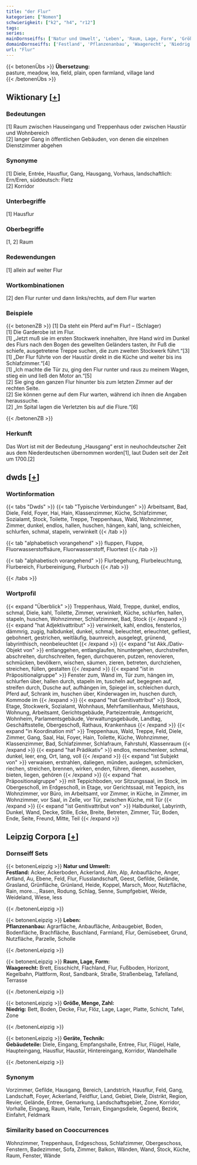 ```yaml
---
title: "der Flur"
kategorien: ["Nomen"]
schwierigkeit: ["k2", "h4", "r12"]
tags:
series:
mainDornseiffs: ['Natur und Umwelt', 'Leben', 'Raum, Lage, Form', 'Größe, Menge, Zahl', 'Geräte, Technik']
domainDornseiffs: ['Festland', 'Pflanzenanbau', 'Waagerecht', 'Niedrig', 'Gebäudeteile']
url: "Flur"
---
```


{{< betonenÜbs >}}
**Übersetzung:**  
pasture, meadow, lea, field, plain, open farmland, village land  
{{< /betonenÜbs >}}

## Wiktionary [[+](https://de.wiktionary.org/wiki/Flur)]

### Bedeutungen
[1] Raum zwischen Hauseingang und Treppenhaus oder zwischen Haustür und Wohnbereich  
[2] langer Gang in öffentlichen Gebäuden, von denen die einzelnen Dienstzimmer abgehen  

### Synonyme
[1] Diele, Entrée, Hausflur, Gang, Hausgang, Vorhaus, landschaftlich: Ern/Eren, süddeutsch: Fletz  
[2] Korridor  

### Unterbegriffe
[1] Hausflur  

### Oberbegriffe
[1, 2] Raum  

### Redewendungen
[1] allein auf weiter Flur  

### Wortkombinationen
[2] den Flur runter und dann links/rechts, auf dem Flur warten  

### Beispiele
{{< betonenZB >}}
[1] Da steht ein Pferd auf'm Flur! – (Schlager)  
[1] Die Garderobe ist im Flur.  
[1] „Jetzt muß sie im ersten Stockwerk innehalten, ihre Hand wird im Dunkel des Flurs nach den Bogen des gewellten Geländers tasten, ihr Fuß die schiefe, ausgetretene Treppe suchen, die zum zweiten Stockwerk führt.“[3]  
[1] „Der Flur führte von der Haustür direkt in die Küche und weiter bis ins Schlafzimmer.“[4]  
[1] „Ich machte die Tür zu, ging den Flur runter und raus zu meinem Wagen, stieg ein und ließ den Motor an.“[5]  
[2] Sie ging den ganzen Flur hinunter bis zum letzten Zimmer auf der rechten Seite.  
[2] Sie können gerne auf dem Flur warten, während ich ihnen die Angaben heraussuche.  
[2] „Im Spital lagen die Verletzten bis auf die Flure.“[6]  

{{< /betonenZB >}}
### Herkunft
Das Wort ist mit der Bedeutung „Hausgang“ erst in neuhochdeutscher Zeit aus dem Niederdeutschen übernommen worden[1], laut Duden seit der Zeit um 1700.[2]  



## dwds [[+](https://www.dwds.de/wb/Flur)]

### Wortinformation
{{< tabs "Dwds" >}}
{{< tab "Typische Verbindungen" >}}
Arbeitsamt, Bad, Diele, Feld, Foyer, Hai, Hain, Klassenzimmer, Küche, Schlafzimmer, Sozialamt, Stock, Toilette, Treppe, Treppenhaus, Wald, Wohnzimmer, Zimmer, dunkel, endlos, hallen, huschen, hängen, kahl, lang, schleichen, schlurfen, schmal, stapeln, verwinkelt
{{< /tab >}}

{{< tab "alphabetisch vorangehend" >}}
fluppen, Fluppe, Fluorwasserstoffsäure, Fluorwasserstoff, Fluortest
{{< /tab >}}

{{< tab "alphabetisch vorangehend" >}}
Flurbegehung, Flurbeleuchtung, Flurbereich, Flurbereinigung, Flurbuch
{{< /tab >}}

{{< /tabs >}}

### Wortprofil
{{< expand "Überblick" >}} Treppenhaus, Wald, Treppe, dunkel, endlos, schmal, Diele, kahl, Toilette, Zimmer, verwinkelt, Küche, schlurfen, hallen, stapeln, huschen, Wohnzimmer, Schlafzimmer, Bad, Stock {{< /expand >}}
{{< expand "hat Adjektivattribut" >}} verwinkelt, kahl, endlos, fensterlos, dämmrig, zugig, halbdunkel, dunkel, schmal, beleuchtet, erleuchtet, gefliest, gebohnert, gestrichen, weitläufig, baumreich, ausgelegt, grünend, labyrinthisch, neonbeleuchtet {{< /expand >}}
{{< expand "ist Akk./Dativ-Objekt von" >}} entlanggehen, entlanglaufen, hinuntergehen, durchstreifen, abschreiten, durchschreiten, fegen, durchqueren, putzen, renovieren, schmücken, bevölkern, wischen, säumen, zieren, betreten, durchziehen, streichen, füllen, gestalten {{< /expand >}}
{{< expand "ist in Präpositionalgruppe" >}} Fenster zum, Wand im, Tür zum, hängen im, schlurfen über, hallen durch, stapeln im, tuscheln auf, begegnen auf, streifen durch, Dusche auf, aufhängen im, Spiegel im, schleichen durch, Pferd auf, Schrank im, huschen über, Kinderwagen im, huschen durch, Kommode im {{< /expand >}}
{{< expand "hat Genitivattribut" >}} Stock, Etage, Stockwerk, Sozialamt, Wohnhaus, Mehrfamilienhaus, Mietshaus, Wohnung, Arbeitsamt, Gerichtsgebäude, Parteizentrale, Amtsgericht, Wohnheim, Parlamentsgebäude, Verwaltungsgebäude, Landtag, Geschäftsstelle, Obergeschoß, Rathaus, Krankenhaus {{< /expand >}}
{{< expand "in Koordination mit" >}} Treppenhaus, Wald, Treppe, Feld, Diele, Zimmer, Gang, Saal, Hai, Foyer, Hain, Toilette, Küche, Wohnzimmer, Klassenzimmer, Bad, Schlafzimmer, Schlafraum, Fahrstuhl, Klassenraum {{< /expand >}}
{{< expand "hat Prädikativ" >}} endlos, menschenleer, schmal, dunkel, leer, eng, Ort, lang, voll {{< /expand >}}
{{< expand "ist Subjekt von" >}} verwaisen, erstrahlen, daliegen, münden, auslegen, schmücken, riechen, streichen, brennen, wirken, enden, führen, dienen, aussehen, bieten, liegen, gehören {{< /expand >}}
{{< expand "hat Präpositionalgruppe" >}} mit Teppichboden, vor Sitzungssaal, im Stock, im Obergeschoß, im Erdgeschoß, in Etage, vor Gerichtssaal, mit Teppich, ins Wohnzimmer, vor Büro, im Arbeitsamt, vor Zimmer, in Küche, in Zimmer, im Wohnzimmer, vor Saal, in Zelle, vor Tür, zwischen Küche, mit Tür {{< /expand >}}
{{< expand "ist Genitivattribut von" >}} Halbdunkel, Labyrinth, Dunkel, Wand, Decke, Stille, Ecke, Breite, Betreten, Zimmer, Tür, Boden, Ende, Seite, Freund, Mitte, Teil {{< /expand >}}

## Leipzig Corpora [[+](https://corpora.uni-leipzig.de/en/res?word=Flur&corpusId=deu_newscrawl-public_2018)]

### Dornseiff Sets
{{< betonenLeipzig >}}
**Natur und Umwelt:**  
**Festland:** Acker, Ackerboden, Ackerland, Alm, Alp, Anbaufläche, Anger, Artland, Au, Ebene, Feld, Flur, Flusslandschaft, Geest, Gefilde, Gelände, Grasland, Grünfläche, Grünland, Heide, Koppel, Marsch, Moor, Nutzfläche, Rain, more..., Rasen, Rodung, Schlag, Senne, Sumpfgebiet, Weide, Weideland, Wiese, less  

{{< /betonenLeipzig >}}


{{< betonenLeipzig >}}
**Leben:**  
**Pflanzenanbau:** Agrarfläche, Anbaufläche, Anbaugebiet, Boden, Bodenfläche, Brachfläche, Buschland, Farmland, Flur, Gemüsebeet, Grund, Nutzfläche, Parzelle, Scholle  

{{< /betonenLeipzig >}}


{{< betonenLeipzig >}}
**Raum, Lage, Form:**  
**Waagerecht:** Brett, Eisschicht, Flachland, Flur, Fußboden, Horizont, Kegelbahn, Plattform, Rost, Sandbank, Straße, Straßenbelag, Tafelland, Terrasse  

{{< /betonenLeipzig >}}


{{< betonenLeipzig >}}
**Größe, Menge, Zahl:**  
**Niedrig:** Bett, Boden, Decke, Flur, Flöz, Lage, Lager, Platte, Schicht, Tafel, Zone  

{{< /betonenLeipzig >}}


{{< betonenLeipzig >}}
**Geräte, Technik:**  
**Gebäudeteile:** Diele, Eingang, Empfangshalle, Entree, Flur, Flügel, Halle, Haupteingang, Hausflur, Haustür, Hintereingang, Korridor, Wandelhalle  

{{< /betonenLeipzig >}}

### Synonym
Vorzimmer, Gefilde, Hausgang, Bereich, Landstrich, Hausflur, Feld, Gang, Landschaft, Foyer, Ackerland, Feldflur, Land, Gebiet, Diele, Distrikt, Region, Revier, Gelände, Entree, Gemarkung, Landschaftsgebiet, Zone, Korridor, Vorhalle, Eingang, Raum, Halle, Terrain, Eingangsdiele, Gegend, Bezirk, Einfahrt, Feldmark


### Similarity based on Cooccurrences
Wohnzimmer, Treppenhaus, Erdgeschoss, Schlafzimmer, Obergeschoss, Fenstern, Badezimmer, Sofa, Zimmer, Balkon, Wänden, Wand, Stock, Küche, Raum, Fenster, Wände

